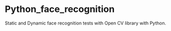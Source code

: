 # Python_face_recognition
Static and Dynamic face recognition tests with Open CV library with Python.
